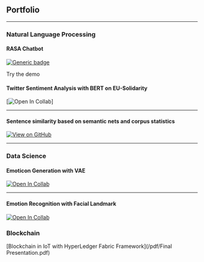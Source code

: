 ## Portfolio

---

### Natural Language Processing 

#### RASA Chatbot
[![Generic badge](https://img.shields.io/badge/Open-Demo-Blue.svg)](https://shields.io/)  

Try the demo 

#### Twitter Sentiment Analysis with BERT on EU-Solidarity
[![Open In Collab](https://colab.research.google.com/assets/colab-badge.svg)]

---
#### Sentence similarity based on semantic nets and corpus statistics
<!---[![Open Notebook](https://img.shields.io/badge/Jupyter-Open_Notebook-blue?logo=Jupyter)](projects/detect-food-trends-facebook.html)-->
[![View on GitHub](https://img.shields.io/badge/GitHub-View_on_GitHub-blue?logo=GitHub)](https://github.com/nguyenviethoa95/sentence_word_similarity-matrix/blob/main/sentence_word_similarity_matrix.ipynb)

---

### Data Science
#### Emoticon Generation with VAE 
[![Open In Collab](https://colab.research.google.com/assets/colab-badge.svg)](https://colab.research.google.com/drive/1o1qmBDXCxMhZRncgdA_IdkVNalhIrsVg?usp=sharing)

---

#### Emotion Recognition with Facial Landmark
[![Open In Collab](https://colab.research.google.com/assets/colab-badge.svg)](https://colab.research.google.com/drive/1o1qmBDXCxMhZRncgdA_IdkVNalhIrsVg?usp=sharing)

### Blockchain
[Blockchain in IoT with HyperLedger Fabric Framework](/pdf/Final Presentation.pdf)


